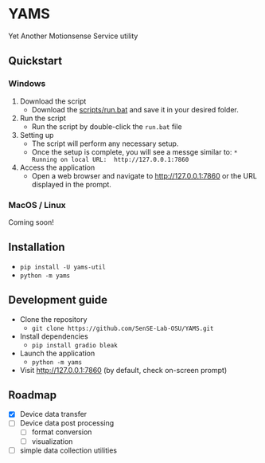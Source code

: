 # YAMS
Yet Another Motionsense Service utility

## Quickstart

### Windows

1. Download the script
    - Download the [scripts/run.bat](scripts/run.bat) and save it in your desired folder.
2. Run the script
    - Run the script by double-click the `run.bat` file
3. Setting up
    - The script will perform any necessary setup. 
    - Once the setup is complete, you will see a messge similar to: `* Running on local URL:  http://127.0.0.1:7860`
4. Access the application
    - Open a web browser and navigate to http://127.0.0.1:7860 or the URL displayed in the prompt.

### MacOS / Linux

Coming soon!

## Installation

- `pip install -U yams-util`
- `python -m yams`

## Development guide

- Clone the repository
    - `git clone https://github.com/SenSE-Lab-OSU/YAMS.git`
- Install dependencies 
    - `pip install gradio bleak`
- Launch the application
    - `python -m yams`
- Visit http://127.0.0.1:7860 (by default, check on-screen prompt)


## Roadmap

- [x] Device data transfer
- [ ] Device data post processing
    - [ ] format conversion
    - [ ] visualization
- [ ] simple data collection utilities